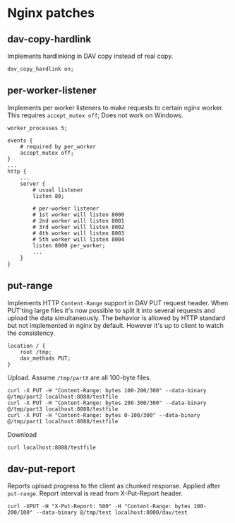 # Nginx patches

## dav-copy-hardlink

Implements hardlinking in DAV copy instead of real copy.

    dav_copy_hardlink on;

## per-worker-listener

Implements per worker listeners to make requests to
certain nginx worker. This requires `accept_mutex off`;
Does not work on Windows.

    worker_processes 5;

    events {
        # required by per_worker
        accept_mutex off;
    }
    ...
    http {
        ...
        server {
            # usual listener
            listen 80;

            # per-worker listener
            # 1st worker will listen 8000
            # 2nd worker will listen 8001
            # 3rd worker will listen 8002
            # 4th worker will listen 8003
            # 5th worker will listen 8004
            listen 8000 per_worker;
            ...
        }
    }

## put-range

Implements HTTP `Content-Range` support in DAV PUT request header. When PUT'ting
large files it's now possible to split it into several requests and upload
the data simultaneously. The behavior is allowed by HTTP standard but not implemented
in nginx by default. However it's up to client to watch the consistency.

    location / {
        root /tmp;
        dav_methods PUT;
    }

Upload. Assume `/tmp/partX` are all 100-byte files.

    curl -X PUT -H "Content-Range: bytes 100-200/300" --data-binary @/tmp/part2 localhost:8088/testfile 
    curl -X PUT -H "Content-Range: bytes 200-300/300" --data-binary @/tmp/part3 localhost:8088/testfile 
    curl -X PUT -H "Content-Range: bytes 0-100/300" --data-binary @/tmp/part1 localhost:8088/testfile 

Download

    curl localhost:8088/testfile

## dav-put-report

Reports upload progress to the client as chunked response. Applied after `put-range`.
Report interval is read from X-Put-Report header.

    curl -XPUT -H "X-Put-Report: 500" -H "Content-Range: bytes 100-200/100" --data-binary @/tmp/test localhost:8000/dav/test
